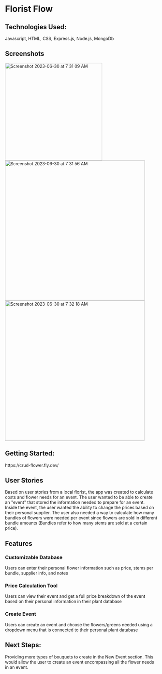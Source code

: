 <h1>Florist Flow</h1>

<h2>Technologies Used:</h2> Javascript, HTML, CSS, Express.js, Node.js, MongoDb
<br>

<h2>Screenshots</h2>
<img width="321" alt="Screenshot 2023-06-30 at 7 31 09 AM" src="https://github.com/bcarpenter7/minesweeper-easy/assets/126187218/1d19941f-33b4-449d-a03d-f7b60a9d21bc">
<br>
<img width="462" alt="Screenshot 2023-06-30 at 7 31 56 AM" src="https://github.com/bcarpenter7/minesweeper-easy/assets/126187218/f58e2e96-9692-4038-8528-22878ab1fa26">
<br>
<img width="461" alt="Screenshot 2023-06-30 at 7 32 18 AM" src="https://github.com/bcarpenter7/minesweeper-easy/assets/126187218/589d7b16-b40f-4ecf-b455-030f44c9d339">


<h2>Getting Started:</h2>
https://crud-flower.fly.dev/

<h2>User Stories</h2>
Based on user stories from a local florist, the app was created to calculate costs and flower needs for an event. The user wanted to be able to create an "event" that stored the information needed to prepare for an event. Inside the event, the user wanted the ability to change the prices based on their personal supplier. The user also needed a way to calculate how many bundles of flowers were needed per event since flowers are sold in different bundle amounts (Bundles refer to how many stems are sold at a certain price).

<h2>Features</h2>
  <h3>Customizable Database</h3> <p>Users can enter their personal flower information such as price, stems per bundle, supplier info, and notes</p>
  <h3>Price Calculation Tool</h3> <p>Users can view their event and get a full price breakdown of the event based on their personal information in their plant database</p>
  <h3>Create Event</h3> <p>Users can create an event and choose the flowers/greens needed using a dropdown menu that is connected to their personal plant database</p>

<h2>Next Steps:</h2>

Providing more types of bouquets to create in the New Event section. This would allow the user to create an event encompassing all the flower needs in an event.
